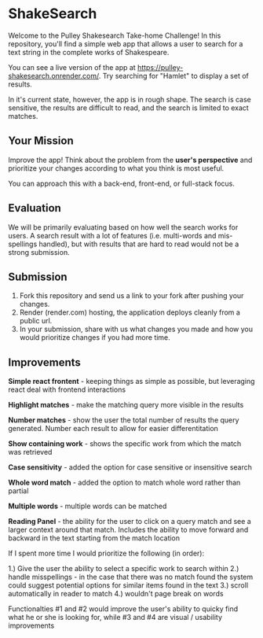 # ShakeSearch

Welcome to the Pulley Shakesearch Take-home Challenge! In this repository,
you'll find a simple web app that allows a user to search for a text string in
the complete works of Shakespeare.

You can see a live version of the app at
https://pulley-shakesearch.onrender.com/. Try searching for "Hamlet" to display
a set of results.

In it's current state, however, the app is in rough shape. The search is
case sensitive, the results are difficult to read, and the search is limited to
exact matches.

## Your Mission

Improve the app! Think about the problem from the **user's perspective**
and prioritize your changes according to what you think is most useful.

You can approach this with a back-end, front-end, or full-stack focus.

## Evaluation

We will be primarily evaluating based on how well the search works for users. A search result with a lot of features (i.e. multi-words and mis-spellings handled), but with results that are hard to read would not be a strong submission.

## Submission

1. Fork this repository and send us a link to your fork after pushing your changes.
2. Render (render.com) hosting, the application deploys cleanly from a public url.
3. In your submission, share with us what changes you made and how you would prioritize changes if you had more time.

## Improvements

**Simple react frontent** - keeping things as simple as possible, but leveraging react deal with frontend interactions

**Highlight matches** - make the matching query more visible in the results

**Number matches** - show the user the total number of results the query generated. Number each result to allow for easier differentitation

**Show containing work** - shows the specific work from which the match was retrieved

**Case sensitivity** - added the option for case sensitive or insensitive search

**Whole word match** - added the option to match whole word rather than partial

**Multiple words** - multiple words can be matched

**Reading Panel** - the ability for the user to click on a query match and see a larger context around that match. Includes the ability to move forward and backward in the text starting from the match location

If I spent more time I would prioritize the following (in order):

1.) Give the user the ability to select a specific work to search within
2.) handle misspellings - in the case that there was no match found the system could suggest potential options for similar items found in the text
3.) scroll automatically in reader to match
4.) wouldn't page break on words

Functionalties #1 and #2 would improve the user's ability to quicky find what he or she is looking for, while #3 and #4 are visual / usability improvements

